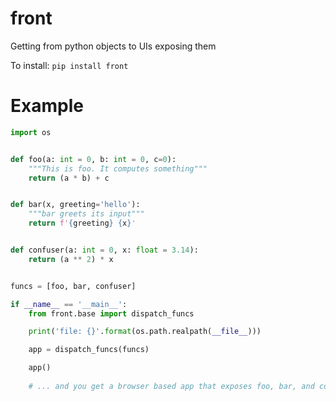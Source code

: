
# front
Getting from python objects to UIs exposing them


To install:	```pip install front```


# Example

```python
import os


def foo(a: int = 0, b: int = 0, c=0):
    """This is foo. It computes something"""
    return (a * b) + c


def bar(x, greeting='hello'):
    """bar greets its input"""
    return f'{greeting} {x}'


def confuser(a: int = 0, x: float = 3.14):
    return (a ** 2) * x


funcs = [foo, bar, confuser]

if __name__ == '__main__':
    from front.base import dispatch_funcs

    print('file: {}'.format(os.path.realpath(__file__)))

    app = dispatch_funcs(funcs)

    app()
    
    # ... and you get a browser based app that exposes foo, bar, and confuser

```